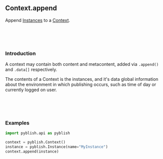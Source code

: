 ## Context.append

Append [Instances](pages/Instance.md) to a [Context](pages/Context.md).

<br>
<br>
<br>

### Introduction

A context may contain both content and metacontent, added via `.append()` and `.data[]` respectively.

The contents of a Context is the instances, and it's data global information about the environment in which publishing occurs, such as time of day or currently logged on user.

<br>
<br>
<br>

### Examples

```python
import pyblish.api as pyblish

context = pyblish.Context()
instance = pyblish.Instance(name="MyInstance")
context.append(instance)
```